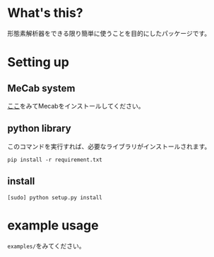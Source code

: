 # What's this?

形態素解析器をできる限り簡単に使うことを目的にしたパッケージです。
 
# Setting up

## MeCab system

[ここ](http://taku910.github.io/mecab/)をみてMecabをインストールしてください。


## python library

このコマンドを実行すれば、必要なライブラリがインストールされます。

```
pip install -r requirement.txt
```

## install

```
[sudo] python setup.py install
```



# example usage

`examples/`をみてください。

